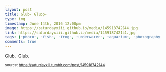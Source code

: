 ```yaml
---
layout: post
title: Glub- Glubp-
type: img
timestamp: June 14th, 2016 12:00pm
image: https://saturdayxiii.github.io/media/145918742144.jpg
link: https://saturdayxiii.github.io/media/145918742144.jpg
tags: ["photo", "fish", "frog", "underwater", "aquarium", "photography"]
comments: true
---
```


Glub.  Glub.
 
  
<small>source: https://saturdayxiii.tumblr.com/post/145918742144</small>